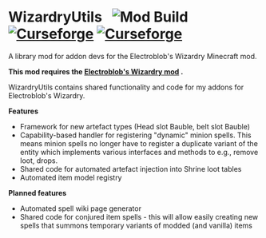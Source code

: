 
# WizardryUtils &nbsp; ![Mod Build](https://github.com/WinDanesz/WizardryUtils/workflows/Mod%20Build/badge.svg) [![Curseforge](http://cf.way2muchnoise.eu/358124.svg)](https://www.curseforge.com/minecraft/mc-mods/wizardryutils) [![Curseforge](http://cf.way2muchnoise.eu/versions/358124.svg)](http://www.curseforge.com/minecraft/mc-mods/wizardryutils/files)
A library mod for addon devs for the Electroblob's Wizardry Minecraft mod.

**This mod requires the [Electroblob's Wizardry mod](https://www.curseforge.com/minecraft/mc-mods/electroblobs-wizardry) .**

WizardryUtils contains shared functionality and code for my addons for Electroblob's Wizardry.

**Features**
- Framework for new artefact types (Head slot Bauble, belt slot Bauble)
- Capability-based handler for registering "dynamic" minion spells. This means minion spells no longer have to register a duplicate variant of the entity which
  implements various interfaces and methods to e.g., remove loot, drops.
- Shared code for automated artefact injection into Shrine loot tables
- Automated item model registry

**Planned features**
- Automated spell wiki page generator
- Shared code for conjured item spells - this will allow easily creating new spells that summons temporary variants of modded (and vanilla) items